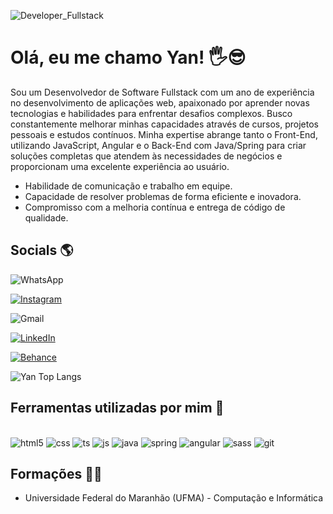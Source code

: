 ![Developer_Fullstack](https://github.com/user-attachments/assets/fb509b9e-4d2b-42d0-b98a-d8ca6d1cb5c5)

# Olá, eu me chamo Yan! 🖐️😎
Sou um Desenvolvedor de Software Fullstack com um ano de experiência no desenvolvimento de aplicações web, apaixonado por aprender novas tecnologias e habilidades para enfrentar desafios complexos. Busco constantemente melhorar minhas capacidades através de cursos, projetos pessoais e estudos contínuos. Minha expertise abrange tanto o Front-End, utilizando JavaScript, Angular e o Back-End com Java/Spring para criar soluções completas que atendem às necessidades de negócios e proporcionam uma excelente experiência ao usuário. <br>
- Habilidade de comunicação e trabalho em equipe. <br>
- Capacidade de resolver problemas de forma eficiente e inovadora. <br>
- Compromisso com a melhoria contínua e entrega de código de qualidade.

## Socials 🌎
![WhatsApp](https://img.shields.io/badge/WhatsApp-25D366?style=for-the-badge&logo=whatsapp&logoColor=white)

[![Instagram](https://img.shields.io/badge/Instagram-E4405F?style=for-the-badge&logo=instagram&logoColor=white)](https://www.instagram.com/estudiohoag/)

![Gmail](https://img.shields.io/badge/Gmail-D14836?style=for-the-badge&logo=gmail&logoColor=white)

[![LinkedIn](https://img.shields.io/badge/LinkedIn-0077B5?style=for-the-badge&logo=linkedin&logoColor=white)](https://www.linkedin.com/in/yan-carlos-00a740251/)

[![Behance](https://img.shields.io/badge/-Behance-blue?style=for-the-badge&logo=behance&logoColor=white)](https://www.behance.net/hoagdesignof)

![Yan Top Langs](https://github-readme-stats.vercel.app/api/top-langs/?username=devyank1&langs_count=8)

## Ferramentas utilizadas por mim 🔧

<div style="display: inline-block"> <br>
        <img alt="html5" src="https://img.shields.io/badge/HTML5-E34F26?style=for-the-badge&logo=html5&logoColor=white"/>
        <img alt="css" src="https://img.shields.io/badge/CSS-239120?&style=for-the-badge&logo=css3&logoColor=white"/>
        <img alt="ts" src="https://img.shields.io/badge/TypeScript-007ACC?style=for-the-badge&logo=typescript&logoColor=white"/>
        <img alt="js" src="https://img.shields.io/badge/JavaScript-F7DF1E?style=for-the-badge&logo=javascript&logoColor=black"/>
        <img alt="java" src="https://img.shields.io/badge/Java-ED8B00?style=for-the-badge&logo=openjdk&logoColor=white"/>
        <img alt="spring" src="https://img.shields.io/badge/Spring-6DB33F?style=for-the-badge&logo=spring&logoColor=white"/>
        <img alt="angular" src="https://img.shields.io/badge/Angular-DD0031?style=for-the-badge&logo=angular&logoColor=white"/>
        <img alt="sass" src="https://img.shields.io/badge/Sass-CC6699?style=for-the-badge&logo=sass&logoColor=white"/>
        <img alt="git" src="https://img.shields.io/badge/GitHub-100000?style=for-the-badge&logo=github&logoColor=white"/>
</div>

## Formações 👨‍🎓
- Universidade Federal do Maranhão (UFMA) - Computação e Informática
